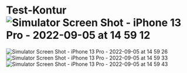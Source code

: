 # Test-Kontur![Simulator Screen Shot - iPhone 13 Pro - 2022-09-05 at 14 59 12](https://user-images.githubusercontent.com/94129076/188444056-e40cbf9d-7655-442c-ab71-5113b6427c2e.png)
![Simulator Screen Shot - iPhone 13 Pro - 2022-09-05 at 14 59 26](https://user-images.githubusercontent.com/94129076/188444073-43fa111a-a0bb-4fd2-98bf-ed21535d4bd1.png)
![Simulator Screen Shot - iPhone 13 Pro - 2022-09-05 at 14 59 33](https://user-images.githubusercontent.com/94129076/188444075-042c9ff8-ab56-4d8d-b8ec-56017d59138e.png)
![Simulator Screen Shot - iPhone 13 Pro - 2022-09-05 at 14 59 43](https://user-images.githubusercontent.com/94129076/188444078-b4a0bcee-5cc0-414d-a8ce-8da583a558f5.png)
